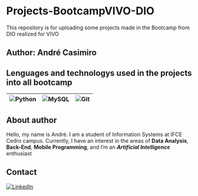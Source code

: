 # Projects-BootcampVIVO-DIO
This repository is for uploading some projects made in the Bootcamp from DIO realized for VIVO

## Author: André Casimiro

## Lenguages and technologys used in the projects into all bootcamp
|![Python](https://img.shields.io/badge/python-3670A0?style=for-the-badge&logo=python&logoColor=ffdd54)|![MySQL](https://img.shields.io/badge/MySQL-00000F?style=for-the-badge&logo=mysql&logoColor=white)|![Git](https://img.shields.io/badge/GIT-E44C30?style=for-the-badge&logo=git&logoColor=white)|
|--|--|--|

## About author
Hello, my name is André. I am a student of Information Systems at IFCE Cedro campus. Currently, I have an interest in the areas of **Data Analysis**, **Back-End**, **Mobile Programming**, and I’m an ***Artificial Intelligence*** enthusiast

## Contact
[![LinkedIn](https://img.shields.io/badge/LinkedIn-0077B5?style=for-the-badge&logo=linkedin&logoColor=white)](https://www.linkedin.com/in/andre-casimiro-63425a283/)
